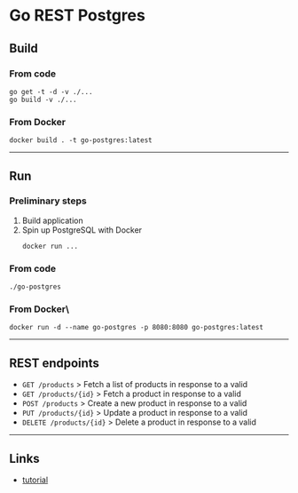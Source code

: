 
# Go REST Postgres

## Build

### From code
```shell
go get -t -d -v ./...
go build -v ./...
```

### From Docker
```shell
docker build . -t go-postgres:latest
```

---

## Run

### Preliminary steps
1. Build application
2. Spin up PostgreSQL with Docker
	```shell
	docker run ...
	```

### From code
```shell
./go-postgres
```

### From Docker\
```shell
docker run -d --name go-postgres -p 8080:8080 go-postgres:latest
```

---

## REST endpoints

* `GET /products` > Fetch a list of products in response to a valid 
* `GET /products/{id}` > Fetch a product in response to a valid 
* `POST /products` > Create a new product in response to a valid 
* `PUT /products/{id}` > Update a product in response to a valid 
* `DELETE /products/{id}` > Delete a product in response to a valid 

---

## Links
* [tutorial](https://semaphoreci.com/community/tutorials/building-and-testing-a-rest-api-in-go-with-gorilla-mux-and-postgresql)

